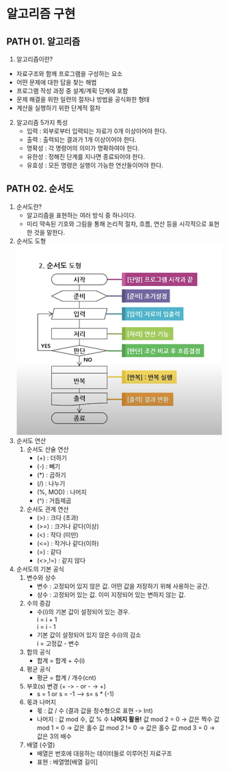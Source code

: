 # 알고리즘 구현
## PATH 01. 알고리즘
1. 알고리즘이란?
- 자료구조와 함께 프로그램을 구성하는 요소
- 어떤 문제에 대한 답을 찾는 해법
- 프로그램 작성 과정 중 설계/계획 단계에 포함
- 문제 해결을 위한 일련의 절차나 방법을 공식화한 형태
- 계산을 실행하기 위한 단계적 절차
2. 알고리즘 5가지 특성
   - 입력 : 외부로부터 입력되는 자료가 0개 이상이어야 한다.
   - 출력 : 출력되는 결과가 1개 이상이어야 한다.
   - 명확성 : 각 명령어의 의미가 명확하여야 한다.
   - 유한성 : 정해진 단계를 지나면 종료되어야 한다.
   - 유효성 : 모든 명령은 실행이 가능한 연산들이어야 한다.
  
## PATH 02. 순서도
1. 순서도란?
   - 알고리즘을 표현하는 여러 방식 중 하나이다.
   - 미리 약속된 기호와 그림을 통해 논리적 절차, 흐름, 연산 등을 시각적으로 표현한 것을 말한다.
2. 순서도 도형
   ![](순서도.png)
3. 순서도 연산
   1) 순서도 산술 연산
      - (+) : 더하기
      - (-) : 빼기
      - (*) : 곱하기
      - (/) : 나누기
      - (%, MOD) : 나머지
      - (^) : 거듭제곱
   2) 순서도 관계 연산
      - (>) : 크다 (초과)
      - (>=) : 크거나 같다(이상)
      - (<) : 작다 (미만)
      - (<=) : 작거나 같다(이하)
      - (=) : 같다
      - (<>,!=) : 같지 않다
4. 순서도의 기본 공식
   1) 변수와 상수
      - 변수 : 고정되어 있지 않은 값.
              어떤 값을 저장하기 위해 사용하는 공간.
      - 상수 : 고정되어 있는 값.
              이미 지정되어 있는 변하지 않는 값.
   2) 수의 증감
      - 수(i)의 기본 값이 설정되어 있는 경우. <br>
       i = i + 1<br>
       i = i - 1
      - 기본 값이 설정되어 있지 않은  수(i)의 감소<br>
       i = 고정값 - 변수 
   3) 합의 공식
      - 합계 = 합계 + 수(i)
   4) 평균 공식
      - 평균 = 합계 / 개수(cnt)
   5) 부호(s) 변경 (+ -> - or - -> +)
      - s = 1 or s = -1 --> s= s * (-1)
   6) 몫과 나머지
      - 몫 : 값 / 수 (결과 값을 정수형으로 표현 -> Int)
      - 나머지 : 값 mod 수, 값 % 수
      **나머지 활용!**
      값 mod 2 = 0 -> 값은 짝수
      값 mod 1 = 0 -> 값은 홀수
      값 mod 2 != 0 -> 값은 홀수
      값 mod 3 = 0 -> 값은 3의 배수
   7) 배열 (수열)
      - 배열은 번호에 대응하는 데이터들로 이루어진 자료구조
      - 표현 : 배열명[배열 길이]
   